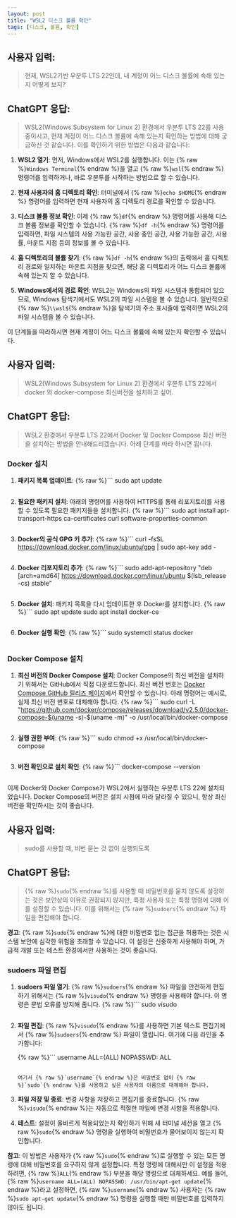 ```yaml
---
layout: post
title: "WSL2 디스크 볼륨 확인"
tags: [디스크, 볼륨, 확인]
---
```


## 사용자 입력:
> 현재, WSL2기반 우분투 LTS 22인데,   내 계정이 어느 디스크 볼률에 속해 있는지 어떻게 보지?

## ChatGPT 응답:
> WSL2(Windows Subsystem for Linux 2) 환경에서 우분투 LTS 22를 사용 중이시고, 현재 계정이 어느 디스크 볼륨에 속해 있는지 확인하는 방법에 대해 궁금하신 것 같습니다. 이를 확인하기 위한 방법은 다음과 같습니다:

1. **WSL2 열기**: 먼저, Windows에서 WSL2를 실행합니다. 이는 {% raw %}`Windows Terminal`{% endraw %}을 열고 {% raw %}`wsl`{% endraw %} 명령어를 입력하거나, 바로 우분투를 시작하는 방법으로 할 수 있습니다.

2. **현재 사용자의 홈 디렉토리 확인**: 터미널에서 {% raw %}`echo $HOME`{% endraw %} 명령어를 입력하면 현재 사용자의 홈 디렉토리 경로를 확인할 수 있습니다.

3. **디스크 볼륨 정보 확인**: 이제 {% raw %}`df`{% endraw %} 명령어를 사용해 디스크 볼륨 정보를 확인할 수 있습니다. {% raw %}`df -h`{% endraw %} 명령어를 입력하면, 파일 시스템의 사용 가능한 공간, 사용 중인 공간, 사용 가능한 공간, 사용률, 마운트 지점 등의 정보를 볼 수 있습니다. 

4. **홈 디렉토리의 볼륨 찾기**: {% raw %}`df -h`{% endraw %}의 출력에서 홈 디렉토리 경로와 일치하는 마운트 지점을 찾으면, 해당 홈 디렉토리가 어느 디스크 볼륨에 속해 있는지 알 수 있습니다.

5. **Windows에서의 경로 확인**: WSL2는 Windows의 파일 시스템과 통합되어 있으므로, Windows 탐색기에서도 WSL2의 파일 시스템을 볼 수 있습니다. 일반적으로 {% raw %}`\\wsl$`{% endraw %}을 탐색기의 주소 표시줄에 입력하면 WSL2의 파일 시스템을 볼 수 있습니다.

이 단계들을 따라하시면 현재 계정이 어느 디스크 볼륨에 속해 있는지 확인할 수 있습니다.

## 사용자 입력:
> WSL2(Windows Subsystem for Linux 2) 환경에서 우분투 LTS 22에서 docker 와  docker-compose 최신버전을 설치하고 싶어.

## ChatGPT 응답:
> WSL2 환경에서 우분투 LTS 22에서 Docker 및 Docker Compose 최신 버전을 설치하는 방법을 안내해드리겠습니다. 아래 단계를 따라 하시면 됩니다.

### Docker 설치

1. **패키지 목록 업데이트**:
   {% raw %}```
   sudo apt update
   ```{% endraw %}

2. **필요한 패키지 설치**:
   아래의 명령어를 사용하여 HTTPS를 통해 리포지토리를 사용할 수 있도록 필요한 패키지들을 설치합니다.
   {% raw %}```
   sudo apt install apt-transport-https ca-certificates curl software-properties-common
   ```{% endraw %}

3. **Docker의 공식 GPG 키 추가**:
   {% raw %}```
   curl -fsSL https://download.docker.com/linux/ubuntu/gpg | sudo apt-key add -
   ```{% endraw %}

4. **Docker 리포지토리 추가**:
   {% raw %}```
   sudo add-apt-repository "deb [arch=amd64] https://download.docker.com/linux/ubuntu $(lsb_release -cs) stable"
   ```{% endraw %}

5. **Docker 설치**:
   패키지 목록을 다시 업데이트한 후 Docker를 설치합니다.
   {% raw %}```
   sudo apt update
   sudo apt install docker-ce
   ```{% endraw %}

6. **Docker 실행 확인**:
   {% raw %}```
   sudo systemctl status docker
   ```{% endraw %}

### Docker Compose 설치

1. **최신 버전의 Docker Compose 설치**:
   Docker Compose의 최신 버전을 설치하기 위해서는 GitHub에서 직접 다운로드합니다. 최신 버전 번호는 [Docker Compose GitHub 릴리즈 페이지](https://github.com/docker/compose/releases)에서 확인할 수 있습니다. 아래 명령어는 예시로, 실제 최신 버전 번호로 대체해야 합니다.
   {% raw %}```
   sudo curl -L "https://github.com/docker/compose/releases/download/v2.5.0/docker-compose-$(uname -s)-$(uname -m)" -o /usr/local/bin/docker-compose
   ```{% endraw %}

2. **실행 권한 부여**:
   {% raw %}```
   sudo chmod +x /usr/local/bin/docker-compose
   ```{% endraw %}

3. **버전 확인으로 설치 확인**:
   {% raw %}```
   docker-compose --version
   ```{% endraw %}

이제 Docker와 Docker Compose가 WSL2에서 실행하는 우분투 LTS 22에 설치되었습니다. Docker Compose의 버전은 설치 시점에 따라 달라질 수 있으니, 항상 최신 버전을 확인하시는 것이 좋습니다.

## 사용자 입력:
> sudo를 사용할 때, 비번 묻는 것 없이 실행되도록

## ChatGPT 응답:
> {% raw %}`sudo`{% endraw %}를 사용할 때 비밀번호를 묻지 않도록 설정하는 것은 보안상의 이유로 권장되지 않지만, 특정 사용자 또는 특정 명령에 대해 이를 설정할 수 있습니다. 이를 위해서는 {% raw %}`sudoers`{% endraw %} 파일을 편집해야 합니다.

**경고**: {% raw %}`sudo`{% endraw %}에 대한 비밀번호 없는 접근을 허용하는 것은 시스템 보안에 심각한 위험을 초래할 수 있습니다. 이 설정은 신중하게 사용해야 하며, 가급적 개발 또는 테스트 환경에서만 사용하는 것이 좋습니다.

### sudoers 파일 편집

1. **sudoers 파일 열기**:
   {% raw %}`sudoers`{% endraw %} 파일을 안전하게 편집하기 위해서는 {% raw %}`visudo`{% endraw %} 명령을 사용해야 합니다. 이 명령은 문법 오류를 방지해 줍니다.
   {% raw %}```
   sudo visudo
   ```{% endraw %}

2. **파일 편집**:
   {% raw %}`visudo`{% endraw %}를 사용하면 기본 텍스트 편집기에서 {% raw %}`sudoers`{% endraw %} 파일이 열립니다. 여기에 다음 라인을 추가합니다:

   {% raw %}```
   username ALL=(ALL) NOPASSWD: ALL
   ```{% endraw %}

   여기서 {% raw %}`username`{% endraw %}은 비밀번호 없이 {% raw %}`sudo`{% endraw %}를 사용하고 싶은 사용자의 이름으로 대체해야 합니다.

3. **파일 저장 및 종료**:
   변경 사항을 저장하고 편집기를 종료합니다. {% raw %}`visudo`{% endraw %}는 자동으로 적절한 파일에 변경 사항을 적용합니다.

4. **테스트**:
   설정이 올바르게 적용되었는지 확인하기 위해 새 터미널 세션을 열고 {% raw %}`sudo`{% endraw %} 명령을 실행하여 비밀번호가 물어보이지 않는지 확인합니다.

**참고**: 이 방법은 사용자가 {% raw %}`sudo`{% endraw %}로 실행할 수 있는 모든 명령에 대해 비밀번호를 요구하지 않게 설정합니다. 특정 명령에 대해서만 이 설정을 적용하려면, {% raw %}`ALL`{% endraw %} 부분을 해당 명령으로 대체하세요. 예를 들어, {% raw %}`username ALL=(ALL) NOPASSWD: /usr/bin/apt-get update`{% endraw %}라고 설정하면, {% raw %}`username`{% endraw %} 사용자는 {% raw %}`sudo apt-get update`{% endraw %} 명령을 실행할 때만 비밀번호를 입력하지 않아도 됩니다.

